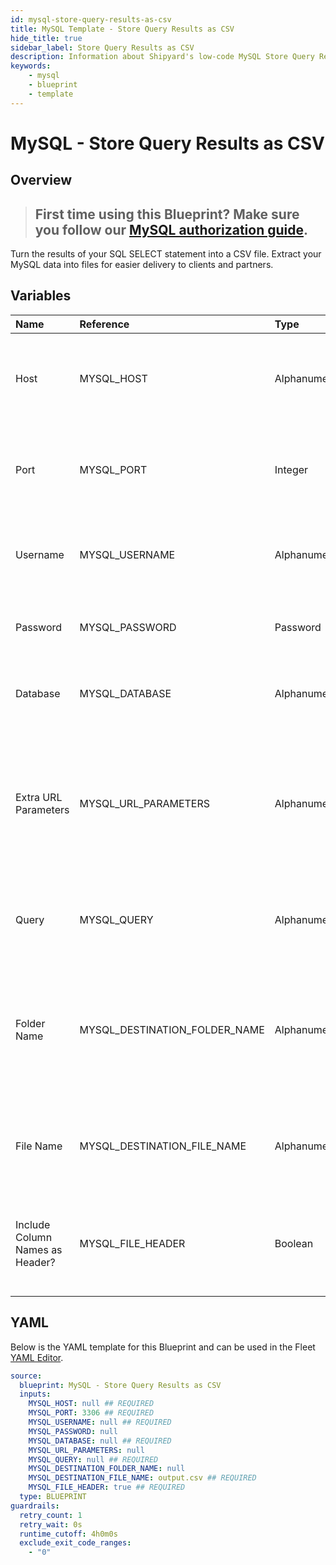 ```yaml
---
id: mysql-store-query-results-as-csv
title: MySQL Template - Store Query Results as CSV
hide_title: true
sidebar_label: Store Query Results as CSV
description: Information about Shipyard's low-code MySQL Store Query Results as CSV blueprint. Turn the results of your SQL SELECT statement into a CSV file. Extract your MySQL data into files for easier delivery to clients and partners.
keywords:
    - mysql
    - blueprint
    - template
---
```


# MySQL - Store Query Results as CSV

## Overview

> ## **First time using this Blueprint? Make sure you follow our [MySQL authorization guide](https://www.shipyardapp.com/docs/blueprint-library/mysql/mysql-authorization/)**.

Turn the results of your SQL SELECT statement into a CSV file. Extract your MySQL data into files for easier delivery to clients and partners.



## Variables

| Name                            | Reference                     | Type         | Required           | Default    | Options | Description                                                                                                                  |
|:--------------------------------|:------------------------------|:-------------|:-------------------|:-----------|:--------|:-----------------------------------------------------------------------------------------------------------------------------|
| Host                            | MYSQL_HOST                    | Alphanumeric | :white_check_mark: | -          | -       | The domain or the IP address of the database you want to connect to.                                                         |
| Port                            | MYSQL_PORT                    | Integer      | :white_check_mark: | 3306       | -       | Number for the database port to connect to. Defaults to 3306.                                                                |
| Username                        | MYSQL_USERNAME                | Alphanumeric | :white_check_mark: | -          | -       | Name of the user to connect to the database with.                                                                            |
| Password                        | MYSQL_PASSWORD                | Password     | :heavy_minus_sign: | -          | -       | Password associated to the provided username.                                                                                |
| Database                        | MYSQL_DATABASE                | Alphanumeric | :white_check_mark: | -          | -       | Name of the database in MySQL to connect to.                                                                                 |
| Extra URL Parameters            | MYSQL_URL_PARAMETERS          | Alphanumeric | :heavy_minus_sign: | -          | -       | Extra parameters that will be placed at the end of the connection string, after the "?". Must be separated by "&".           |
| Query                           | MYSQL_QUERY                   | Alphanumeric | :white_check_mark: | -          | -       | A SELECT statement that returns data. Formatting is ignored.                                                                 |
| Folder Name                     | MYSQL_DESTINATION_FOLDER_NAME | Alphanumeric | :heavy_minus_sign: | -          | -       | The folder structure that you want your CSV to be created in. If left blank, the file will be created in the home directory. |
| File Name                       | MYSQL_DESTINATION_FILE_NAME   | Alphanumeric | :white_check_mark: | output.csv | -       | The file name that you want your generated CSV to have.                                                                      |
| Include Column Names as Header? | MYSQL_FILE_HEADER             | Boolean      | :white_check_mark: | true       | -       | If checked, your CSV file will include a header row with column names.                                                       |


## YAML

Below is the YAML template for this Blueprint and can be used in the Fleet [YAML Editor](../../reference/fleets/yaml-editor.md).

```yaml
source:
  blueprint: MySQL - Store Query Results as CSV
  inputs:
    MYSQL_HOST: null ## REQUIRED
    MYSQL_PORT: 3306 ## REQUIRED
    MYSQL_USERNAME: null ## REQUIRED
    MYSQL_PASSWORD: null 
    MYSQL_DATABASE: null ## REQUIRED
    MYSQL_URL_PARAMETERS: null 
    MYSQL_QUERY: null ## REQUIRED
    MYSQL_DESTINATION_FOLDER_NAME: null 
    MYSQL_DESTINATION_FILE_NAME: output.csv ## REQUIRED
    MYSQL_FILE_HEADER: true ## REQUIRED
  type: BLUEPRINT
guardrails:
  retry_count: 1
  retry_wait: 0s
  runtime_cutoff: 4h0m0s
  exclude_exit_code_ranges:
    - "0"
```
